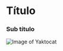 # Título #
### Sub título ###

![Image of Yaktocat](https://octodex.github.com/images/yaktocat.png)

